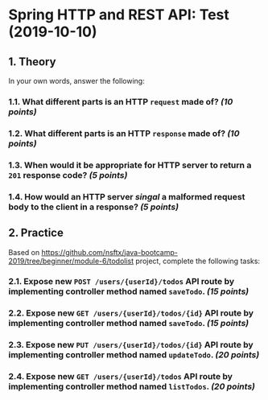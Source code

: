 # Spring HTTP and REST API: Test (2019-10-10)

## 1. Theory

In your own words, answer the following:

### 1.1. What different parts is an HTTP `request` made of? _(10 points)_

### 1.2. What different parts is an HTTP `response` made of? _(10 points)_

### 1.3. When would it be appropriate for HTTP server to return a `201` response code? _(5 points)_

### 1.4. How would an HTTP server _singal_ a malformed request body to the client in a response? _(5 points)_

## 2. Practice

Based on https://github.com/nsftx/java-bootcamp-2019/tree/beginner/module-6/todolist project, complete the following tasks:

### 2.1. Expose new `POST /users/{userId}/todos` API route by implementing controller method named `saveTodo`. _(15 points)_

### 2.2. Expose new `GET /users/{userId}/todos/{id}` API route by implementing controller method named `saveTodo`. _(15 points)_

### 2.3. Expose new `PUT /users/{userId}/todos/{id}` API route by implementing controller method named `updateTodo`. _(20 points)_

### 2.4. Expose new `GET /users/{userId}/todos` API route by implementing controller method named `listTodos`. _(20 points)_

